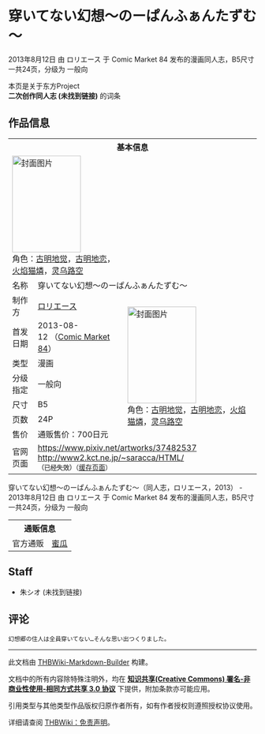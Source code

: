 # 穿いてない幻想～のーぱんふぁんたずむ～

<!-- source html: G:\repos\THBWiki-Markdown-Builder\THBWikiMarkdown\Temp\main\3\3e\ns0%3A%E7%A9%BF%E3%81%84%E3%81%A6%E3%81%AA%E3%81%84%E5%B9%BB%E6%83%B3%EF%BD%9E%E3%81%AE%E3%83%BC%E3%81%B1%E3%82%93%E3%81%B5%E3%81%81%E3%82%93%E3%81%9F%E3%81%9A%E3%82%80%EF%BD%9E.html -->

2013年8月12日 由 ロリエース 于 Comic Market 84 发布的漫画同人志，B5尺寸一共24页，分级为 一般向

本页是关于东方Project  
 **二次创作同人志 (未找到链接)** 的词条
## 作品信息

<table><tbody><tr><th colspan="3">基本信息</th></tr><tr><td class="cover-artwork-mobile" colspan="2"><a href="./文件-穿いてない幻想～のーぱんふぁんたずむ～封面.jpg.md" class="image" title="封面图片"><img alt="封面图片" src="https://upload.thwiki.cc/thumb/8/84/%E7%A9%BF%E3%81%84%E3%81%A6%E3%81%AA%E3%81%84%E5%B9%BB%E6%83%B3%EF%BD%9E%E3%81%AE%E3%83%BC%E3%81%B1%E3%82%93%E3%81%B5%E3%81%81%E3%82%93%E3%81%9F%E3%81%9A%E3%82%80%EF%BD%9E%E5%B0%81%E9%9D%A2.jpg/139px-%E7%A9%BF%E3%81%84%E3%81%A6%E3%81%AA%E3%81%84%E5%B9%BB%E6%83%B3%EF%BD%9E%E3%81%AE%E3%83%BC%E3%81%B1%E3%82%93%E3%81%B5%E3%81%81%E3%82%93%E3%81%9F%E3%81%9A%E3%82%80%EF%BD%9E%E5%B0%81%E9%9D%A2.jpg" decoding="async" loading="lazy" width="139" height="196" srcset="https://upload.thwiki.cc/thumb/8/84/%E7%A9%BF%E3%81%84%E3%81%A6%E3%81%AA%E3%81%84%E5%B9%BB%E6%83%B3%EF%BD%9E%E3%81%AE%E3%83%BC%E3%81%B1%E3%82%93%E3%81%B5%E3%81%81%E3%82%93%E3%81%9F%E3%81%9A%E3%82%80%EF%BD%9E%E5%B0%81%E9%9D%A2.jpg/208px-%E7%A9%BF%E3%81%84%E3%81%A6%E3%81%AA%E3%81%84%E5%B9%BB%E6%83%B3%EF%BD%9E%E3%81%AE%E3%83%BC%E3%81%B1%E3%82%93%E3%81%B5%E3%81%81%E3%82%93%E3%81%9F%E3%81%9A%E3%82%80%EF%BD%9E%E5%B0%81%E9%9D%A2.jpg 1.5x, https://upload.thwiki.cc/thumb/8/84/%E7%A9%BF%E3%81%84%E3%81%A6%E3%81%AA%E3%81%84%E5%B9%BB%E6%83%B3%EF%BD%9E%E3%81%AE%E3%83%BC%E3%81%B1%E3%82%93%E3%81%B5%E3%81%81%E3%82%93%E3%81%9F%E3%81%9A%E3%82%80%EF%BD%9E%E5%B0%81%E9%9D%A2.jpg/278px-%E7%A9%BF%E3%81%84%E3%81%A6%E3%81%AA%E3%81%84%E5%B9%BB%E6%83%B3%EF%BD%9E%E3%81%AE%E3%83%BC%E3%81%B1%E3%82%93%E3%81%B5%E3%81%81%E3%82%93%E3%81%9F%E3%81%9A%E3%82%80%EF%BD%9E%E5%B0%81%E9%9D%A2.jpg 2x" data-file-width="638" data-file-height="900"></a><div class="cover-char">角色：<a href="./古明地觉.md" title="古明地觉">古明地觉</a>，<a href="./古明地恋.md" title="古明地恋">古明地恋</a>，<a href="./火焰猫燐.md" title="火焰猫燐">火焰猫燐</a>，<a href="./灵乌路空.md" title="灵乌路空">灵乌路空</a></div></td>
</tr><tr><td class="label">名称</td><td colspan="2"> 穿いてない幻想～のーぱんふぁんたずむ～ </td></tr><tr><td class="label">制作方</td><td><a href="./ロリエース.md" title="ロリエース">ロリエース</a></td><td class="cover-artwork" rowspan="7" style="min-width:196px;"><a href="./文件-穿いてない幻想～のーぱんふぁんたずむ～封面.jpg.md" class="image" title="封面图片"><img alt="封面图片" src="https://upload.thwiki.cc/thumb/8/84/%E7%A9%BF%E3%81%84%E3%81%A6%E3%81%AA%E3%81%84%E5%B9%BB%E6%83%B3%EF%BD%9E%E3%81%AE%E3%83%BC%E3%81%B1%E3%82%93%E3%81%B5%E3%81%81%E3%82%93%E3%81%9F%E3%81%9A%E3%82%80%EF%BD%9E%E5%B0%81%E9%9D%A2.jpg/139px-%E7%A9%BF%E3%81%84%E3%81%A6%E3%81%AA%E3%81%84%E5%B9%BB%E6%83%B3%EF%BD%9E%E3%81%AE%E3%83%BC%E3%81%B1%E3%82%93%E3%81%B5%E3%81%81%E3%82%93%E3%81%9F%E3%81%9A%E3%82%80%EF%BD%9E%E5%B0%81%E9%9D%A2.jpg" decoding="async" loading="lazy" width="139" height="196" srcset="https://upload.thwiki.cc/thumb/8/84/%E7%A9%BF%E3%81%84%E3%81%A6%E3%81%AA%E3%81%84%E5%B9%BB%E6%83%B3%EF%BD%9E%E3%81%AE%E3%83%BC%E3%81%B1%E3%82%93%E3%81%B5%E3%81%81%E3%82%93%E3%81%9F%E3%81%9A%E3%82%80%EF%BD%9E%E5%B0%81%E9%9D%A2.jpg/208px-%E7%A9%BF%E3%81%84%E3%81%A6%E3%81%AA%E3%81%84%E5%B9%BB%E6%83%B3%EF%BD%9E%E3%81%AE%E3%83%BC%E3%81%B1%E3%82%93%E3%81%B5%E3%81%81%E3%82%93%E3%81%9F%E3%81%9A%E3%82%80%EF%BD%9E%E5%B0%81%E9%9D%A2.jpg 1.5x, https://upload.thwiki.cc/thumb/8/84/%E7%A9%BF%E3%81%84%E3%81%A6%E3%81%AA%E3%81%84%E5%B9%BB%E6%83%B3%EF%BD%9E%E3%81%AE%E3%83%BC%E3%81%B1%E3%82%93%E3%81%B5%E3%81%81%E3%82%93%E3%81%9F%E3%81%9A%E3%82%80%EF%BD%9E%E5%B0%81%E9%9D%A2.jpg/278px-%E7%A9%BF%E3%81%84%E3%81%A6%E3%81%AA%E3%81%84%E5%B9%BB%E6%83%B3%EF%BD%9E%E3%81%AE%E3%83%BC%E3%81%B1%E3%82%93%E3%81%B5%E3%81%81%E3%82%93%E3%81%9F%E3%81%9A%E3%82%80%EF%BD%9E%E5%B0%81%E9%9D%A2.jpg 2x" data-file-width="638" data-file-height="900"></a><div class="cover-char">角色：<a href="./古明地觉.md" title="古明地觉">古明地觉</a>，<a href="./古明地恋.md" title="古明地恋">古明地恋</a>，<a href="./火焰猫燐.md" title="火焰猫燐">火焰猫燐</a>，<a href="./灵乌路空.md" title="灵乌路空">灵乌路空</a></div></td>
</tr><tr><td class="label">首发日期</td><td>2013-08-12&#160;（<a href="/展会作品列表?e=Comic+Market%2384">Comic Market 84</a>）</td></tr><tr><td class="label">类型</td><td>漫画</td></tr><tr><td class="label">分级指定</td><td>一般向</td></tr><tr><td class="label">尺寸</td><td>B5</td></tr><tr><td class="label">页数</td><td>24P</td></tr><tr><td class="label">售价</td><td>通贩售价：700日元</td></tr>
<tr><td class="label">官网页面</td><td colspan="2"><a rel="nofollow" class="external free" href="https://www.pixiv.net/artworks/37482537">https://www.pixiv.net/artworks/37482537</a><br><a rel="nofollow" class="external free" href="http://www2.kct.ne.jp/~saracca/HTML/">http://www2.kct.ne.jp/~saracca/HTML/</a><br><span style="font-family: sans-serif; cursor: default; color:#555; font-size: 0.8em; bottom: 0.1em; font-weight: bold;" title="连接到已经失效网页">（已经失效）</span><small>（<a rel="nofollow" class="external text" href="https://web.archive.org/web/20131027021039/http://www2.kct.ne.jp/~saracca/HTML/">缓存页面</a>）</small></td></tr></tbody></table>

穿いてない幻想～のーぱんふぁんたずむ～（同人志，ロリエース，2013） - 2013年8月12日 由 ロリエース 于 Comic Market 84 发布的漫画同人志，B5尺寸一共24页，分级为 一般向

<table><tbody><tr><th colspan="3">通贩信息</th></tr><tr><td class="label">官方通贩</td><td colspan="2"><a rel="nofollow" class="external text" href="https://www.melonbooks.co.jp/detail/detail.php?product_id=17763">蜜瓜</a></td></tr></tbody></table>


## Staff
- 朱シオ (未找到链接)

## 评论
```
幻想郷の住人は全員穿いてない…そんな思い出つくりました。
```

  
  

  





---

此文档由 [THBWiki-Markdown-Builder](https://github.com/Delsin-Yu/THBWiki-Markdown-Builder) 构建。

文档中的所有内容除特殊注明外，均在 [**知识共享(Creative Commons) 署名-非商业性使用-相同方式共享 3.0 协议**](https://creativecommons.org/licenses/by-sa/3.0/deed.zh-hans) 下提供，附加条款亦可能应用。

引用类型与其他类型作品版权归原作者所有，如有作者授权则遵照授权协议使用。

详细请查阅 [THBWiki：免责声明](https://thbwiki.cc/THBWiki:%E5%85%8D%E8%B4%A3%E5%A3%B0%E6%98%8E)。

